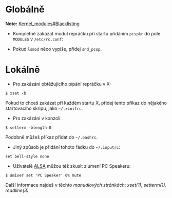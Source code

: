 # Globálně

**Note:** [Kernel_modules#Blacklisting](/index.php/Kernel_modules#Blacklisting "Kernel modules")

*   Kompletně zakázat modul repráčku při startu přidáním `pcspkr` do pole `MODULES` v `/etc/rc.conf`:

*   Pokud `lsmod` něco vypíše, přidej `snd_pcsp`.

# Lokálně

*   Pro zakázání obtěžujícího pípání repráčku v X:

```
$ xset -b

```

Pokud to chceš zakázat při každém startu X, přidej tento příkaz do nějakého startovacího skripu, jako `~/.xinitrc`.

*   Pro zakázání v konzoli:

```
$ setterm -blength 0

```

Podobně můžeš příkaz přidat do `~/.bashrc`.

*   Jiný způsob je přidání tohoto řádku do `~/.inputrc`:

```
set bell-style none

```

*   Uživatelé [ALSA](/index.php/ALSA "ALSA") můžou též zkusit zlumení PC Speakeru:

```
$ amixer set 'PC Speaker' 0% mute

```

Další informace najdeš v těchto _manuálových stránkách_: _xset(1), setterm(1), readline(3)_